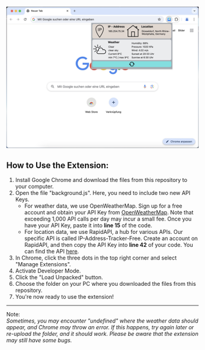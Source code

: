 ![Screenshot](popup-window.jpg)

<h2>How to Use the Extension:</h1>

1. Install Google Chrome and download the files from this repository to your computer.
2. Open the file "background.js". Here, you need to include two new API Keys.
     - For weather data, we use OpenWeatherMap. Sign up for a free account and obtain your API Key from [OpenWeatherMap](https://openweathermap.org/). Note that exceeding 1,000 API calls per day may incur a small fee. Once you have your API Key, paste it into <b>line 15</b> of the code.
     - For location data, we use RapidAPI, a hub for various APIs. Our specific API is called IP-Address-Tracker-Free. Create an account on RapidAPI, and then copy the API Key into <b>line 42</b> of your code. You can find the API [here](https://rapidapi.com/mark2info/api/ip-address-tracker-free).
3. In Chrome, click the three dots in the top right corner and select "Manage Extensions".
4. Activate Developer Mode.
5. Click the "Load Unpacked" button.
6. Choose the folder on your PC where you downloaded the files from this repository.
7. You're now ready to use the extension!
---
Note: <br>
<i>Sometimes, you may encounter "undefined" where the weather data should appear, and Chrome may throw an error. If this happens, try again later or re-upload the folder, and it should work. Please be aware that the extension may still have some bugs.

